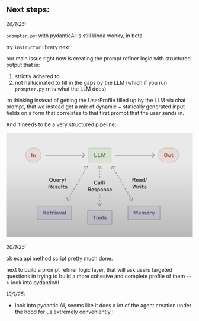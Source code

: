## Next steps:

_26/1/25:_

`prompter.py`: with pydanticAI is still kinda wonky, in beta.

try `instructor` library next

our main issue right now is creating the prompt refiner logic with structured output that is:

1. strictly adhered to
2. not hallucinated to fill in the gaps by the LLM (which if you run `prompter.py` rn is what the LLM does)

im thinking instead of getting the UserProfile filled up by the LLM via chat prompt, that we instead get a mix of dynamic + statically generated input fields on a form that correlates to that first prompt that the user sends in.

And it needs to be a very structured pipeline:

![alt text](media/image.png)

_20/1/25:_

ok exa api method script pretty much done.

next to build a prompt refiner logic layer, that will ask users targeted questions in trying to build a more cohesive and complete profile of them --> look into pydanticAI

_19/1/25:_

- look into pydantic AI, seems like it does a lot of the agent creation under the hood for us extremely conveniently !
